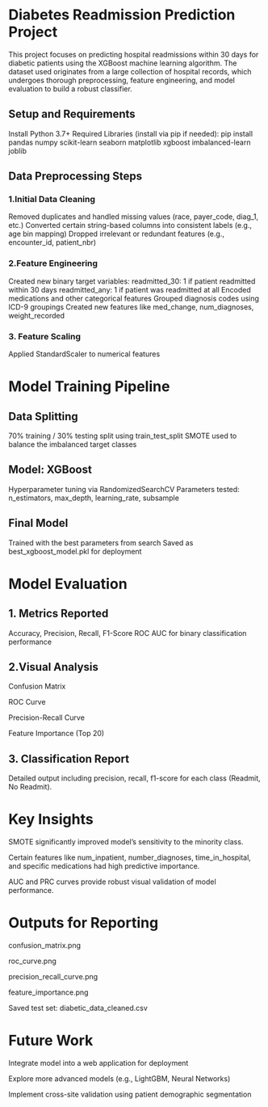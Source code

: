 # Diabetes Readmission Prediction Project


This project focuses on predicting hospital readmissions within 30 days for diabetic patients using the XGBoost machine learning algorithm. The dataset used originates from a large collection of hospital records, which undergoes thorough preprocessing, feature engineering, and model evaluation to build a robust classifier.

## Setup and Requirements
Install Python 3.7+
Required Libraries (install via pip if needed):
pip install pandas numpy scikit-learn seaborn matplotlib xgboost imbalanced-learn joblib


## Data Preprocessing Steps
### 1.Initial Data Cleaning
Removed duplicates and handled missing values (race, payer_code, diag_1, etc.)
Converted certain string-based columns into consistent labels (e.g., age bin mapping)
Dropped irrelevant or redundant features (e.g., encounter_id, patient_nbr)

### 2.Feature Engineering
Created new binary target variables:
readmitted_30: 1 if patient readmitted within 30 days
readmitted_any: 1 if patient was readmitted at all
Encoded medications and other categorical features
Grouped diagnosis codes using ICD-9 groupings
Created new features like med_change, num_diagnoses, weight_recorded

### 3. Feature Scaling
Applied StandardScaler to numerical features

# Model Training Pipeline
## Data Splitting
70% training / 30% testing split using train_test_split
SMOTE used to balance the imbalanced target classes

## Model: XGBoost
Hyperparameter tuning via RandomizedSearchCV
Parameters tested: n_estimators, max_depth, learning_rate, subsample

## Final Model
Trained with the best parameters from search
Saved as best_xgboost_model.pkl for deployment

# Model Evaluation
## 1. Metrics Reported
Accuracy, Precision, Recall, F1-Score
ROC AUC for binary classification performance


## 2.Visual Analysis
Confusion Matrix

ROC Curve

Precision-Recall Curve

Feature Importance (Top 20)

## 3. Classification Report
Detailed output including precision, recall, f1-score for each class (Readmit, No Readmit).

# Key Insights
SMOTE significantly improved model’s sensitivity to the minority class.

Certain features like num_inpatient, number_diagnoses, time_in_hospital, and specific medications had high predictive importance.

AUC and PRC curves provide robust visual validation of model performance.


# Outputs for Reporting
confusion_matrix.png

roc_curve.png

precision_recall_curve.png

feature_importance.png

Saved test set: diabetic_data_cleaned.csv

# Future Work
Integrate model into a web application for deployment

Explore more advanced models (e.g., LightGBM, Neural Networks)

Implement cross-site validation using patient demographic segmentation



